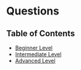 # Questions

## Table of Contents

* [Beginner Level](./beginner.md)
* [Intermediate Level](./intermediate.md)
* [Advanced Level](./advanced.md)
